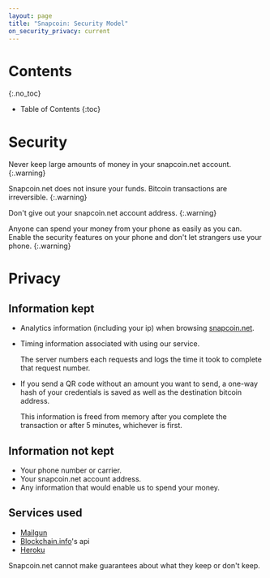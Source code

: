 ```yaml
---
layout: page
title: "Snapcoin: Security Model"
on_security_privacy: current
---
```


Contents
========
{:.no_toc}


* Table of Contents
{:toc}

Security
========

<i class="fa fa-exclamation-triangle"></i>
Never keep large amounts of money in your snapcoin.net account.
{:.warning}

<i class="fa fa-exclamation-triangle"></i>
Snapcoin.net does not insure your funds. Bitcoin transactions are irreversible.
{:.warning}

<i class="fa fa-exclamation-triangle"></i>
Don't give out your snapcoin.net account address.
{:.warning}

<i class="fa fa-exclamation-triangle"></i>
Anyone can spend your money from your phone as easily as you can.
Enable the security features on your phone and don't let strangers use your phone.
{:.warning}

Privacy
=======

Information kept
----------------

* Analytics information (including your ip) when browsing [snapcoin.net](https://snapcoin.net).
* Timing information associated with using our service.

  The server numbers each requests and logs the time it took to complete that request number.

* If you send a QR code without an amount you want to send,
  a one-way hash of your credentials is saved
  as well as the destination bitcoin address.

  This information is freed from memory after you complete
  the transaction or after 5 minutes, whichever is first.


Information not kept
--------------------

* Your phone number or carrier.
* Your snapcoin.net account address.
* Any information that would enable us to spend your money.

Services used
-------------

* [Mailgun](https://mailgun.com)
* [Blockchain.info](https://blockchain.info)'s api
* [Heroku](https://heroku.com)

Snapcoin.net cannot make guarantees about what they keep or don't keep.